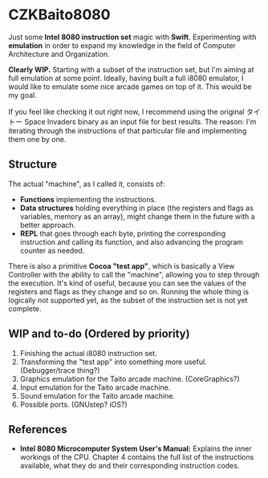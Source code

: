 # CZKBaito8080
Just some **Intel 8080 instruction set** magic with **Swift**. Experimenting with **emulation** in order to expand my knowledge in the field of Computer Architecture and Organization.

**Clearly WIP.** Starting with a subset of the instruction set, but I'm aiming at full emulation at some point.
Ideally, having built a full i8080 emulator, I would like to emulate some nice arcade games on top of it. This would be my goal.

If you feel like checking it out right now, I recommend using the original タイトー Space Invaders binary as an input file for best results.
The reason: I'm iterating through the instructions of that particular file and implementing them one by one.

## Structure
The actual "machine", as I called it, consists of:
* **Functions** implementing the instructions.
* **Data structures** holding everything in place (the registers and flags as variables, memory as an array), might change them in the future with a better approach.
* **REPL** that goes through each byte, printing the corresponding instruction and calling its function, and also advancing the program counter as needed.

There is also a primitive **Cocoa "test app"**, which is basically a View Controller with the ability to call the "machine", allowing you to step through the execution. 
It's kind of useful, because you can see the values of the registers and flags as they change and so on.
Running the whole thing is logically not supported yet, as the subset of the instruction set is not yet complete.

## WIP and to-do (Ordered by priority)
1. Finishing the actual i8080 instruction set.
2. Transforming the "test app" into something more useful. (Debugger/trace thing?)
3. Graphics emulation for the Taito arcade machine. (CoreGraphics?)
4. Input emulation for the Taito arcade machine.
5. Sound emulation for the Taito arcade machine.
6. Possible ports. (GNUstep? iOS?)

## References
* **Intel 8080 Microcomputer System User's Manual:** Explains the inner workings of the CPU. Chapter 4 contains the full list of the instructions available, what they do and their corresponding instruction codes.
